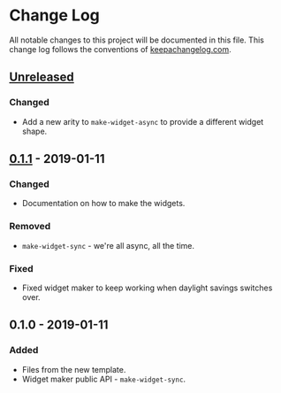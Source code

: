 # Change Log
All notable changes to this project will be documented in this file. This change log follows the conventions of [keepachangelog.com](http://keepachangelog.com/).

## [Unreleased]
### Changed
- Add a new arity to `make-widget-async` to provide a different widget shape.

## [0.1.1] - 2019-01-11
### Changed
- Documentation on how to make the widgets.

### Removed
- `make-widget-sync` - we're all async, all the time.

### Fixed
- Fixed widget maker to keep working when daylight savings switches over.

## 0.1.0 - 2019-01-11
### Added
- Files from the new template.
- Widget maker public API - `make-widget-sync`.

[Unreleased]: https://github.com/your-name/curbside/compare/0.1.1...HEAD
[0.1.1]: https://github.com/your-name/curbside/compare/0.1.0...0.1.1
